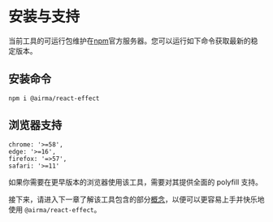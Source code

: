 # 安装与支持

当前工具的可运行包维护在[npm](https://www.npmjs.com/get-npm)官方服务器。您可以运行如下命令获取最新的稳定版本。

## 安装命令

```
npm i @airma/react-effect
```

## 浏览器支持

```
chrome: '>=58',
edge: '>=16',
firefox: '=>57',
safari: '>=11'
```

如果你需要在更早版本的浏览器使用该工具，需要对其提供全面的 polyfill 支持。

接下来，请进入下一章了解该工具包含的部分[概念](/zh/react-effect/concepts.md)，以便可以更容易上手并快乐地使用 `@airma/react-effect`。
